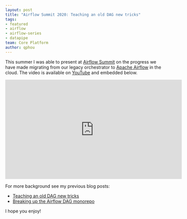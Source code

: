 ```yaml
---
layout: post
title: "Airflow Summit 2020: Teaching an old DAG new tricks"
tags:
- featured
- airflow
- airflow-series
- datapipe
team: Core Platform
author: qphou
---
```


This summer I was able to present at [Airflow
Summit](https://airflowsummit.org/) on the progress we have made migrating from
our legacy orchestrator to [Apache Airflow](https://airflow.apache.org) in the
cloud. The video is available on
[YouTube](https://www.youtube.com/watch?v=DHDlD-bMM3c) and embedded below.

<center><iframe width="560" height="315" src="https://www.youtube-nocookie.com/embed/DHDlD-bMM3c" frameborder="0" allow="accelerometer; autoplay; encrypted-media; gyroscope; picture-in-picture" allowfullscreen></iframe></center>

For more background see my previous blog posts:

* [Teaching an old DAG new tricks](/blog/2020/modernizing-an-old-data-pipeline.html)
* [Breaking up the Airflow DAG monorepo](/blog/2020/breaking-up-the-dag-repo.html)

I hope you enjoy!


